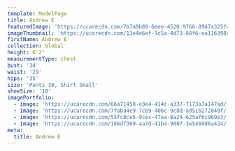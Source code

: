 ```yaml
---
template: ModelPage
title: Andrew E
featuredImage: 'https://ucarecdn.com/7b7a9b89-6eee-4520-9766-8947a325f4b1/'
imageThumbnail: 'https://ucarecdn.com/13e4e6ef-9c5a-4d73-88f6-ea116398af0d/'
firstName: Andrew E
collection: Global
height: 6'2"
measurementType: chest
bust: '34'
waist: '29'
hips: '35'
size: 'Pants 30, Shirt Small'
shoeSize: '10'
imagePortfolio:
  - image: 'https://ucarecdn.com/66a71458-e3e4-414c-a337-7173a7a147ad/'
  - image: 'https://ucarecdn.com/7faba4e9-7cb9-406c-9c8d-ad51b272849f/'
  - image: 'https://ucarecdn.com/55fc8ce5-9cec-47ea-8a24-625af6c969e3/'
  - image: 'https://ucarecdn.com/166df369-aa7d-41b4-9007-3e5460d8a424/'
meta:
  title: Andrew E
---
```


